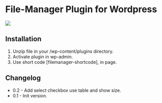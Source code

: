 # File-Manager Plugin for Wordpress</br>

<img src="https://i.ibb.co/QXWNS7N/filemanager.jpg" />

## Installation

1. Unzip file in your /wp-content/plugins directory.
2. Activate plugin in wp-admin.
3. Use short code [filemanager-shortcode], in page.

## Changelog

- 0.2 - Add select checkbox use table and show size.
- 0.1 - Init version.
